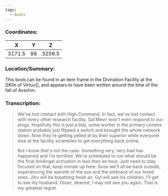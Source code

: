 ```yaml
---
tags:
  - Books
---
```


### Coordinates:
| **X** | **Y**| **Z** |
|:-----:|:----:|:-----:|
|3171.5  |88   |3259.5  |

### Location/Summary:
This book can be found in an item frame in the Divination Facility at the [[KIln of Virtuo]], and appears to have been written around the time of the fall of Avsohm.

### Transcription:
> We've lost contact with High Command. In fact, we've lost contact with every other research facility. Sal'Mevir won't even respond to our pings. Hopefully this is just a blip, some worker in the primary comms station probably just flipped a switch and brought the whole network down. Now they're getting yelled at by their superior while everyone else at the facility scrambles to get everything back online.
>
> But I know that's not the case. Something very, very bad has happened and I'm terrified. We're scheduled to run what should be the final ArkAngel activation in less than an hour. Just need to stay focused on that, keep morale up here. Soon we'll all be back outside, experiencing the warmth of the sun and the embrace of our loved ones. Jihv will be breathing fresh air, Gyl will see his children. I'll get to see my husband. Olvan, dearest, I may not see you again. That is my greatest regret.

